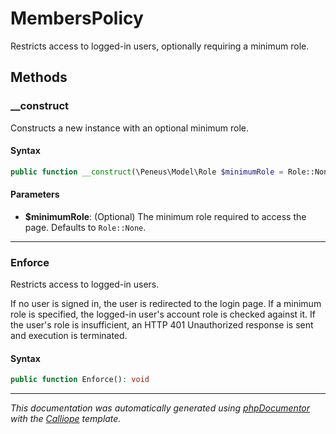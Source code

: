 # MembersPolicy

Restricts access to logged-in users, optionally requiring a minimum role.

## Methods

### __construct

Constructs a new instance with an optional minimum role.

#### Syntax

```php
public function __construct(\Peneus\Model\Role $minimumRole = Role::None)
```

#### Parameters

- **$minimumRole**: (Optional) The minimum role required to access the page. Defaults to `Role::None`.

---

### Enforce

Restricts access to logged-in users.

If no user is signed in, the user is redirected to the login page. If a
minimum role is specified, the logged-in user's account role is checked
against it. If the user's role is insufficient, an HTTP 401 Unauthorized
response is sent and execution is terminated.

#### Syntax

```php
public function Enforce(): void
```

---

*This documentation was automatically generated using [phpDocumentor](http://www.phpdoc.org/) with the [Calliope](https://github.com/DaphneWebFramework/Calliope) template.*

